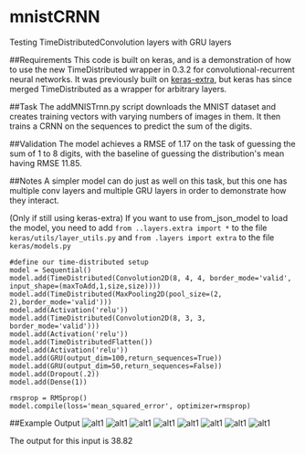 # mnistCRNN
Testing TimeDistributedConvolution layers with GRU layers

##Requirements
This code is built on keras, and is a demonstration of how to use the new TimeDistributed wrapper in 0.3.2 for convolutional-recurrent neural networks. It was previously built on [keras-extra](https://github.com/anayebi/keras-extra/), but keras has since merged TimeDistributed as a wrapper for arbitrary layers.

##Task
The addMNISTrnn.py script downloads the MNIST dataset and creates training vectors with varying numbers of images in them. It then trains a CRNN on the sequences to predict the sum of the digits.

##Validation
The model achieves a RMSE of 1.17 on the task of guessing the sum of 1 to 8 digits, with the baseline of guessing the distribution's mean having RMSE 11.85. 

##Notes
A simpler model can do just as well on this task, but this one has multiple conv layers and multiple GRU layers in order to demonstrate how they interact.

(Only if still using keras-extra) If you want to use from_json_model to load the model, you need to add `from ..layers.extra import *` to the file `keras/utils/layer_utils.py` and `from .layers import extra` to the file `keras/models.py`

```
#define our time-distributed setup
model = Sequential()
model.add(TimeDistributed(Convolution2D(8, 4, 4, border_mode='valid', input_shape=(maxToAdd,1,size,size))))
model.add(TimeDistributed(MaxPooling2D(pool_size=(2, 2),border_mode='valid')))
model.add(Activation('relu'))
model.add(TimeDistributed(Convolution2D(8, 3, 3, border_mode='valid')))
model.add(Activation('relu'))
model.add(TimeDistributedFlatten())
model.add(Activation('relu'))
model.add(GRU(output_dim=100,return_sequences=True))
model.add(GRU(output_dim=50,return_sequences=False))
model.add(Dropout(.2))
model.add(Dense(1))

rmsprop = RMSprop()
model.compile(loss='mean_squared_error', optimizer=rmsprop)
```

##Example Output
![alt1](https://cloud.githubusercontent.com/assets/7809188/12929148/4ce5c8c8-cf3f-11e5-835c-4d9eacff485f.jpg)
![alt1](https://cloud.githubusercontent.com/assets/7809188/12929147/4ce599c0-cf3f-11e5-90ea-84b06bcef147.jpg)
![alt1](https://cloud.githubusercontent.com/assets/7809188/12929149/4ce7eafe-cf3f-11e5-932a-fa9f9ea52a70.jpg)
![alt1](https://cloud.githubusercontent.com/assets/7809188/12929150/4ce8e332-cf3f-11e5-8dc2-6e17efd28588.jpg)
![alt1](https://cloud.githubusercontent.com/assets/7809188/12929153/4ceb8f92-cf3f-11e5-8da0-31b1779fd69f.jpg)
![alt1](https://cloud.githubusercontent.com/assets/7809188/12929152/4ceb73cc-cf3f-11e5-9e70-ecf16ab83ebf.jpg)
![alt1](https://cloud.githubusercontent.com/assets/7809188/12929159/4cf3ece6-cf3f-11e5-9255-6800372be51f.jpg)
![alt1](https://cloud.githubusercontent.com/assets/7809188/12929158/4cf2136c-cf3f-11e5-8bfb-6995eca11f9d.jpg)

The output for this input is 38.82
